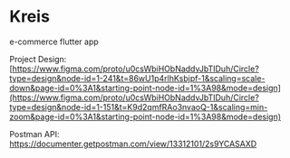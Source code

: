 # Kreis
e-commerce flutter app

Project Design:
[https://www.figma.com/proto/u0csWbiHObNaddvJbTIDuh/Circle?type=design&node-id=1-241&t=86wU1p4rlhKsbjpf-1&scaling=scale-down&page-id=0%3A1&starting-point-node-id=1%3A98&mode=design](https://www.figma.com/proto/u0csWbiHObNaddvJbTIDuh/Circle?type=design&node-id=1-151&t=K9d2qmfRAo3nvaoQ-1&scaling=min-zoom&page-id=0%3A1&starting-point-node-id=1%3A98&mode=design)

Postman API:
https://documenter.getpostman.com/view/13312101/2s9YCASAXD
